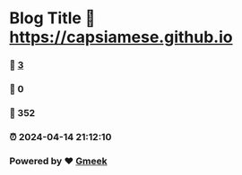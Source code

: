 # Blog Title :link: https://capsiamese.github.io 
### :page_facing_up: [3](https://capsiamese.github.io/tag.html) 
### :speech_balloon: 0 
### :hibiscus: 352 
### :alarm_clock: 2024-04-14 21:12:10 
### Powered by :heart: [Gmeek](https://github.com/Meekdai/Gmeek)
